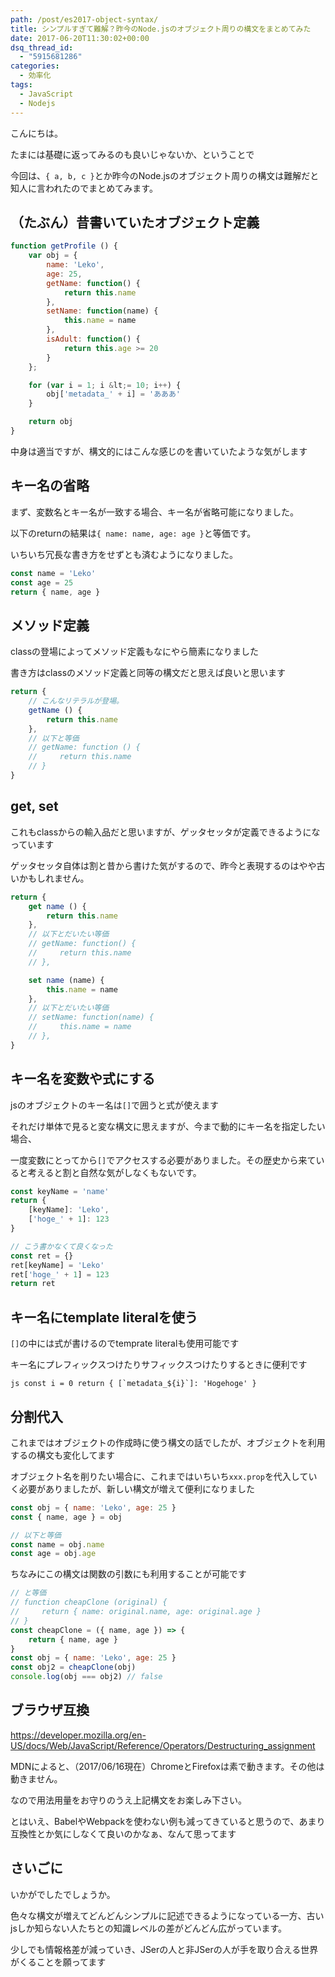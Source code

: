 ```yaml
---
path: /post/es2017-object-syntax/
title: シンプルすぎて難解？昨今のNode.jsのオブジェクト周りの構文をまとめてみた
date: 2017-06-20T11:30:02+00:00
dsq_thread_id:
  - "5915681286"
categories:
  - 効率化
tags:
  - JavaScript
  - Nodejs
---
```

こんにちは。
  
たまには基礎に返ってみるのも良いじゃないか、ということで

今回は、`{ a, b, c }`とか昨今のNode.jsのオブジェクト周りの構文は難解だと知人に言われたのでまとめてみます。

<!--more-->

（たぶん）昔書いていたオブジェクト定義
----------------------------------------

```javascript
function getProfile () {
    var obj = {
        name: 'Leko',
        age: 25,
        getName: function() {
            return this.name
        },
        setName: function(name) {
            this.name = name
        },
        isAdult: function() {
            return this.age >= 20
        }
    };

    for (var i = 1; i &lt;= 10; i++) {
        obj['metadata_' + i] = 'あああ'
    }

    return obj
}
```

中身は適当ですが、構文的にはこんな感じのを書いていたような気がします

キー名の省略
----------------------------------------

まず、変数名とキー名が一致する場合、キー名が省略可能になりました。
  
以下のreturnの結果は`{ name: name, age: age }`と等価です。
  
いちいち冗長な書き方をせずとも済むようになりました。

```javascript
const name = 'Leko'
const age = 25
return { name, age }
```

メソッド定義
----------------------------------------

classの登場によってメソッド定義もなにやら簡素になりました
  
書き方はclassのメソッド定義と同等の構文だと思えば良いと思います

```javascript
return {
    // こんなリテラルが登場。
    getName () {
        return this.name
    },
    // 以下と等価
    // getName: function () {
    //     return this.name
    // }
}
```

## get, set

これもclassからの輸入品だと思いますが、ゲッタセッタが定義できるようになっています
  
ゲッタセッタ自体は割と昔から書けた気がするので、昨今と表現するのはやや古いかもしれません。

```javascript
return {
    get name () {
        return this.name
    },
    // 以下とだいたい等価
    // getName: function() {
    //     return this.name
    // },

    set name (name) {
        this.name = name
    },
    // 以下とだいたい等価
    // setName: function(name) {
    //     this.name = name
    // },
}
```

キー名を変数や式にする
----------------------------------------

jsのオブジェクトのキー名は`[]`で囲うと式が使えます
  
それだけ単体で見ると変な構文に思えますが、今まで動的にキー名を指定したい場合、
  
一度変数にとってから`[]`でアクセスする必要がありました。その歴史から来ていると考えると割と自然な気がしなくもないです。

```javascript
const keyName = 'name'
return {
    [keyName]: 'Leko',
    ['hoge_' + 1]: 123
}

// こう書かなくて良くなった
const ret = {}
ret[keyName] = 'Leko'
ret['hoge_' + 1] = 123
return ret
```

## キー名にtemplate literalを使う

`[]`の中には式が書けるのでtemprate literalも使用可能です
  
キー名にプレフィックスつけたりサフィックスつけたりするときに便利です

``js
const i = 0
return {
    [`metadata_${i}`]: 'Hogehoge'
}``

分割代入
----------------------------------------

これまではオブジェクトの作成時に使う構文の話でしたが、オブジェクトを利用するの構文も変化してます
  
オブジェクト名を削りたい場合に、これまではいちいち`xxx.prop`を代入していく必要がありましたが、新しい構文が増えて便利になりました

```javascript
const obj = { name: 'Leko', age: 25 }
const { name, age } = obj

// 以下と等価
const name = obj.name
const age = obj.age
```

ちなみにこの構文は関数の引数にも利用することが可能です

```javascript
// と等価
// function cheapClone (original) {
//     return { name: original.name, age: original.age }
// }
const cheapClone = ({ name, age }) => {
    return { name, age }
}
const obj = { name: 'Leko', age: 25 }
const obj2 = cheapClone(obj)
console.log(obj === obj2) // false
```

ブラウザ互換
----------------------------------------

<https://developer.mozilla.org/en-US/docs/Web/JavaScript/Reference/Operators/Destructuring_assignment>

MDNによると、（2017/06/16現在）ChromeとFirefoxは素で動きます。その他は動きません。
  
なので用法用量をお守りのうえ上記構文をお楽しみ下さい。
  
とはいえ、BabelやWebpackを使わない例も減ってきていると思うので、あまり互換性とか気にしなくて良いのかなぁ、なんて思ってます

さいごに
----------------------------------------

いかがでしたでしょうか。
  
色々な構文が増えてどんどんシンプルに記述できるようになっている一方、古いjsしか知らない人たちとの知識レベルの差がどんどん広がっています。

少しでも情報格差が減っていき、JSerの人と非JSerの人が手を取り合える世界がくることを願ってます

<div style="font-size:0px;height:0px;line-height:0px;margin:0;padding:0;clear:both">
</div>